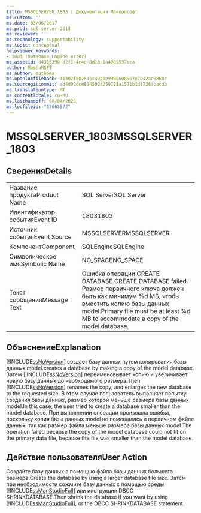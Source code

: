 ```yaml
---
title: MSSQLSERVER_1803 | Документация Майкрософт
ms.custom: ''
ms.date: 03/06/2017
ms.prod: sql-server-2014
ms.reviewer: ''
ms.technology: supportability
ms.topic: conceptual
helpviewer_keywords:
- 1803 (Database Engine error)
ms.assetid: d4315390-82f1-4c4c-8d1b-1a4989537cca
author: MashaMSFT
ms.author: mathoma
ms.openlocfilehash: 11302f882846c49c6e9998608967e7042ac9860c
ms.sourcegitcommit: ad4d92dce894592a259721a1571b1d8736abacdb
ms.translationtype: MT
ms.contentlocale: ru-RU
ms.lasthandoff: 08/04/2020
ms.locfileid: "87665372"
---
```

# <a name="mssqlserver_1803"></a><span data-ttu-id="d94f1-102">MSSQLSERVER_1803</span><span class="sxs-lookup"><span data-stu-id="d94f1-102">MSSQLSERVER_1803</span></span>
    
## <a name="details"></a><span data-ttu-id="d94f1-103">Сведения</span><span class="sxs-lookup"><span data-stu-id="d94f1-103">Details</span></span>  
  
|||  
|-|-|  
|<span data-ttu-id="d94f1-104">Название продукта</span><span class="sxs-lookup"><span data-stu-id="d94f1-104">Product Name</span></span>|<span data-ttu-id="d94f1-105">SQL Server</span><span class="sxs-lookup"><span data-stu-id="d94f1-105">SQL Server</span></span>|  
|<span data-ttu-id="d94f1-106">Идентификатор события</span><span class="sxs-lookup"><span data-stu-id="d94f1-106">Event ID</span></span>|<span data-ttu-id="d94f1-107">1803</span><span class="sxs-lookup"><span data-stu-id="d94f1-107">1803</span></span>|  
|<span data-ttu-id="d94f1-108">Источник события</span><span class="sxs-lookup"><span data-stu-id="d94f1-108">Event Source</span></span>|<span data-ttu-id="d94f1-109">MSSQLSERVER</span><span class="sxs-lookup"><span data-stu-id="d94f1-109">MSSQLSERVER</span></span>|  
|<span data-ttu-id="d94f1-110">Компонент</span><span class="sxs-lookup"><span data-stu-id="d94f1-110">Component</span></span>|<span data-ttu-id="d94f1-111">SQLEngine</span><span class="sxs-lookup"><span data-stu-id="d94f1-111">SQLEngine</span></span>|  
|<span data-ttu-id="d94f1-112">Символическое имя</span><span class="sxs-lookup"><span data-stu-id="d94f1-112">Symbolic Name</span></span>|<span data-ttu-id="d94f1-113">NO_SPACE</span><span class="sxs-lookup"><span data-stu-id="d94f1-113">NO_SPACE</span></span>|  
|<span data-ttu-id="d94f1-114">Текст сообщения</span><span class="sxs-lookup"><span data-stu-id="d94f1-114">Message Text</span></span>|<span data-ttu-id="d94f1-115">Ошибка операции CREATE DATABASE.</span><span class="sxs-lookup"><span data-stu-id="d94f1-115">CREATE DATABASE failed.</span></span> <span data-ttu-id="d94f1-116">Размер первичного ключа должен быть как минимум %d МБ, чтобы вместить копию базы данных model.</span><span class="sxs-lookup"><span data-stu-id="d94f1-116">Primary file must be at least %d MB to accommodate a copy of the model database.</span></span>|  
  
## <a name="explanation"></a><span data-ttu-id="d94f1-117">Объяснение</span><span class="sxs-lookup"><span data-stu-id="d94f1-117">Explanation</span></span>  
 [!INCLUDE[ssNoVersion](../../includes/ssnoversion-md.md)] <span data-ttu-id="d94f1-118">создает базу данных путем копирования базы данных model.</span><span class="sxs-lookup"><span data-stu-id="d94f1-118">creates a database by making a copy of the model database.</span></span> <span data-ttu-id="d94f1-119">Затем [!INCLUDE[ssNoVersion](../../includes/ssnoversion-md.md)] переименовывает копию и увеличивает новую базу данных до необходимого размера.</span><span class="sxs-lookup"><span data-stu-id="d94f1-119">Then [!INCLUDE[ssNoVersion](../../includes/ssnoversion-md.md)] renames the copy, and enlarges the new database to the requested size.</span></span> <span data-ttu-id="d94f1-120">В этом случае пользователь выполняет попытку создания базы данных, размер которой меньше размера базы данных model.</span><span class="sxs-lookup"><span data-stu-id="d94f1-120">In this case, the user tried to create a database smaller than the model database.</span></span> <span data-ttu-id="d94f1-121">При выполнении операции произошла ошибка, поскольку копия базы данных model не помещалась в первичном файле данных, так как размер файла меньше размера базы данных model.</span><span class="sxs-lookup"><span data-stu-id="d94f1-121">The operation failed because the copy of the model database could not fit on the primary data file, because the file was smaller than the model database.</span></span>  
  
## <a name="user-action"></a><span data-ttu-id="d94f1-122">Действие пользователя</span><span class="sxs-lookup"><span data-stu-id="d94f1-122">User Action</span></span>  
 <span data-ttu-id="d94f1-123">Создайте базу данных с помощью файла базы данных большего размера.</span><span class="sxs-lookup"><span data-stu-id="d94f1-123">Create the database by using a larger database file size.</span></span> <span data-ttu-id="d94f1-124">Затем при необходимости сожмите базу данных с помощью среды [!INCLUDE[ssManStudioFull](../../includes/ssmanstudiofull-md.md)] или инструкции DBCC SHRINKDATABASE.</span><span class="sxs-lookup"><span data-stu-id="d94f1-124">Then shrink the database if you want by using [!INCLUDE[ssManStudioFull](../../includes/ssmanstudiofull-md.md)], or the DBCC SHRINKDATABASE statement.</span></span>  
  
  
